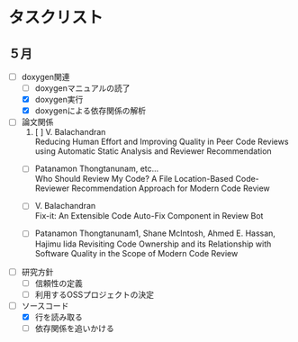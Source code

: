 # タスクリスト

## ５月
- [ ] doxygen関連
    - [ ] doxygenマニュアルの読了
    - [x] doxygen実行
    - [x] doxygenによる依存関係の解析

- [ ] 論文関係
    1. [ ]  V. Balachandran  
    Reducing Human Effort and Improving Quality
    in Peer Code Reviews using Automatic Static Analysis and Reviewer Recommendation
    - [ ] Patanamon Thongtanunam, etc...  
    Who Should Review My Code?
    A File Location-Based Code-Reviewer Recommendation Approach for Modern Code Review
    - [ ] V. Balachandran  
    Fix-it: An Extensible Code Auto-Fix Component in Review Bot
	- [ ] Patanamon Thongtanunam1, Shane McIntosh, Ahmed E. Hassan, Hajimu Iida
	Revisiting Code Ownership and its Relationship with Software Quality in the Scope of Modern Code Review

    
- [ ] 研究方針
    - [ ] 信頼性の定義
    - [ ] 利用するOSSプロジェクトの決定

- [ ] ソースコード
    - [x] 行を読み取る
    - [ ] 依存関係を追いかける
